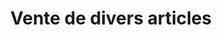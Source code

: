 ---
title: "Vente de divers articles"
url: /macenta/vente-de-divers-articles-5/
shop: Lebensmittel
---